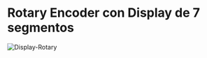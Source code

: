 # Rotary Encoder con Display de 7 segmentos 


![Display-Rotary](https://user-images.githubusercontent.com/107594036/223951666-756ea8d5-8787-423f-ace2-a6b8094f3a8d.png)
